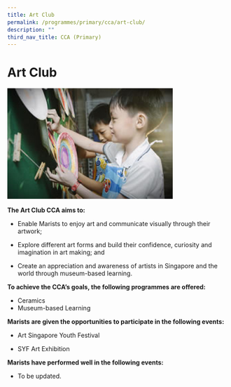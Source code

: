 ```yaml
---
title: Art Club
permalink: /programmes/primary/cca/art-club/
description: ""
third_nav_title: CCA (Primary)
---
```

# Art Club


<img src="/images/CCA/Primary/Art%20Club_D1R0786.jpg"  
     style="width:75%">

**The Art Club CCA aims to:** 

*   Enable Marists to enjoy art and communicate visually through their artwork;
*   Explore different art forms and build their confidence, curiosity and imagination in art making; and  
    
*   Create an appreciation and awareness of artists in Singapore and the world through museum-based learning.

**To achieve the CCA’s goals, the following programmes are offered:** 

*   Ceramics
*   Museum-based Learning

  

**Marists are given the opportunities to participate in the following events:** 

*   Art Singapore Youth Festival  
    
*   SYF Art Exhibition  
    

  

**Marists have performed well in the following events:** 

*   To be updated.